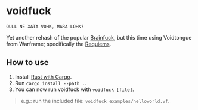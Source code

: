 # voidfuck

`OULL NE XATA VOHK, MARA LOHK?`

Yet another rehash of the popular [Brainfuck](https://en.wikipedia.org/wiki/Brainfuck),
but this time using Voidtongue from Warframe; specifically the [Requiems](https://wiki.warframe.com/w/Requiem_Mods).

## How to use

1. Install [Rust with Cargo](https://www.rust-lang.org/tools/install).
2. Run `cargo install --path .`.
3. You can now run voidfuck with `voidfuck [file]`.
> e.g.: run the included file: `voidfuck examples/helloworld.vf`.